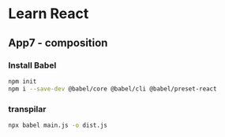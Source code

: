 # Learn React

## App7 - composition

### Install Babel

```bash
npm init
npm i --save-dev @babel/core @babel/cli @babel/preset-react
```

### transpilar

```bash
npx babel main.js -o dist.js
````
